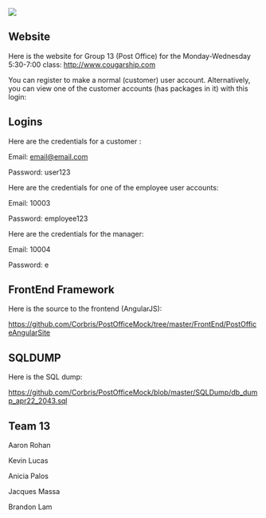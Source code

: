 
![](https://i.ibb.co/XVhJxqx/2e490f2c-647c-4b2d-a271-82195a06561f.png)

## Website

Here is the website for Group 13 (Post Office) for the Monday-Wednesday 5:30-7:00 class: http://www.cougarship.com

You can register to make a normal (customer) user account. Alternatively, you can view one of the customer accounts (has packages in it) with this login:

## Logins
Here are the credentials for a customer :

  Email: email@email.com

  Password: user123

Here are the credentials for one of the employee user accounts:


  Email: 10003

  Password: employee123


Here are the credentials for the manager:

  Email: 10004

  Password: e


## FrontEnd Framework

Here is the source to the frontend (AngularJS):

https://github.com/Corbris/PostOfficeMock/tree/master/FrontEnd/PostOfficeAngularSite


## SQLDUMP

Here is the SQL dump:

https://github.com/Corbris/PostOfficeMock/blob/master/SQLDump/db_dump_apr22_2043.sql


## Team 13

Aaron Rohan

Kevin Lucas

Anicia Palos

Jacques Massa

Brandon Lam
